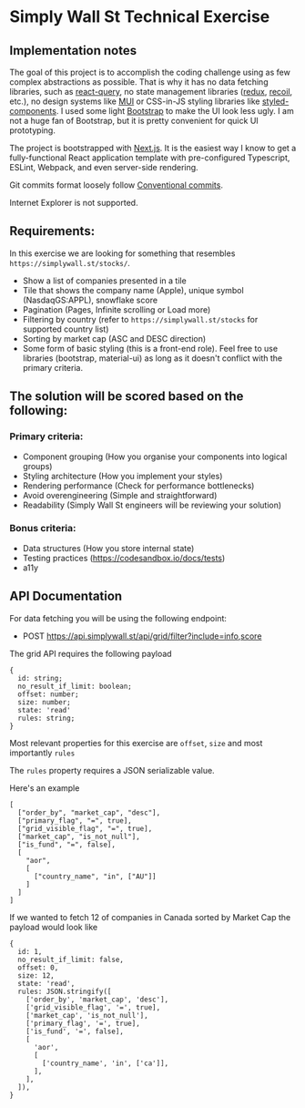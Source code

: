 # Simply Wall St Technical Exercise

## Implementation notes

The goal of this project is to accomplish the coding challenge using as few complex abstractions as possible.
That is why it has no data fetching libraries, such as [react-query](https://react-query.tanstack.com/),
no state management libraries ([redux](https://redux.js.org/), [recoil](https://recoiljs.org/), etc.),
no design systems like [MUI](https://mui.com/) or CSS-in-JS styling libraries like [styled-components](https://styled-components.com/).
I used some light [Bootstrap](https://getbootstrap.com/) to make the UI look less ugly.
I am not a huge fan of Bootstrap, but it is pretty convenient for quick UI prototyping.

The project is bootstrapped with [Next.js](https://nextjs.org/). It is the easiest way I know to get a fully-functional
React application template with pre-configured Typescript, ESLint, Webpack, and even server-side rendering.

Git commits format loosely follow [Conventional commits](https://www.conventionalcommits.org/en/v1.0.0/).

Internet Explorer is not supported.

## Requirements:

In this exercise we are looking for something that resembles `https://simplywall.st/stocks/`.

- Show a list of companies presented in a tile
- Tile that shows the company name (Apple), unique symbol (NasdaqGS:APPL), snowflake score
- Pagination (Pages, Infinite scrolling or Load more)
- Filtering by country (refer to `https://simplywall.st/stocks` for supported country list)
- Sorting by market cap (ASC and DESC direction)
- Some form of basic styling (this is a front-end role). Feel free to use libraries (bootstrap, material-ui) as long as it doesn't conflict with the primary criteria.

## The solution will be scored based on the following:

### Primary criteria:

- Component grouping (How you organise your components into logical groups)
- Styling architecture (How you implement your styles)
- Rendering performance (Check for performance bottlenecks)
- Avoid overengineering (Simple and straightforward)
- Readability (Simply Wall St engineers will be reviewing your solution)

### Bonus criteria:

- Data structures (How you store internal state)
- Testing practices (https://codesandbox.io/docs/tests)
- a11y

## API Documentation

For data fetching you will be using the following endpoint:

- POST https://api.simplywall.st/api/grid/filter?include=info,score

The grid API requires the following payload

```
{
  id: string;
  no_result_if_limit: boolean;
  offset: number;
  size: number;
  state: 'read'
  rules: string;
}
```

Most relevant properties for this exercise are `offset`, `size` and most importantly `rules`

The `rules` property requires a JSON serializable value.

Here's an example

```
[
  ["order_by", "market_cap", "desc"],
  ["primary_flag", "=", true],
  ["grid_visible_flag", "=", true],
  ["market_cap", "is_not_null"],
  ["is_fund", "=", false],
  [
    "aor",
    [
      ["country_name", "in", ["AU"]]
    ]
  ]
]
```

If we wanted to fetch 12 of companies in Canada sorted by Market Cap the payload would look like

```
{
  id: 1,
  no_result_if_limit: false,
  offset: 0,
  size: 12,
  state: 'read',
  rules: JSON.stringify([
    ['order_by', 'market_cap', 'desc'],
    ['grid_visible_flag', '=', true],
    ['market_cap', 'is_not_null'],
    ['primary_flag', '=', true],
    ['is_fund', '=', false],
    [
      'aor',
      [
        ['country_name', 'in', ['ca']],
      ],
    ],
  ]),
}
```
